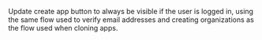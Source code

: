 Update create app button to always be visible if the user is logged in, using the same flow used to
verify email addresses and creating organizations as the flow used when cloning apps.
